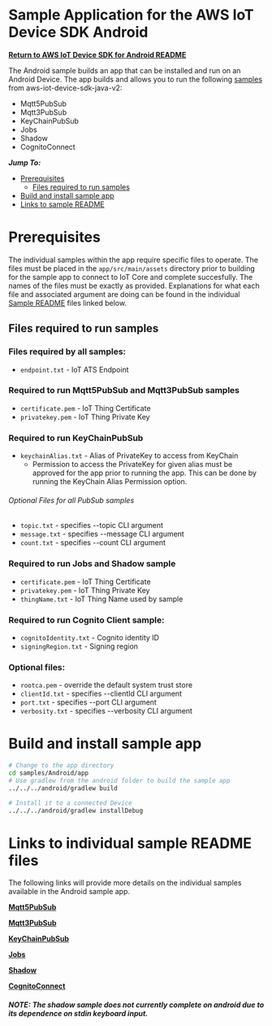 # Sample Application for the AWS IoT Device SDK Android
[**Return to AWS IoT Device SDK for Android README**](../../documents/ANDROID.md)

The Android sample builds an app that can be installed and run on an Android Device. The app builds and allows you
to run the following [samples](#links-to-individual-sample-readme-files) from aws-iot-device-sdk-java-v2:
* Mqtt5PubSub
* Mqtt3PubSub
* KeyChainPubSub
* Jobs
* Shadow
* CognitoConnect

*__Jump To:__*

* [Prerequisites](#prerequisites)
  * [Files required to run samples](#files-required-to-run-samples)
* [Build and install sample app](#build-and-install-sample-app)
* [Links to sample README](#links-to-individual-sample-readme-files)


# Prerequisites
The individual samples within the app require specific files to operate. The files must be placed in the
`app/src/main/assets` directory prior to building for the sample app to connect to IoT Core and complete
succesfully. The names of the files must be exactly as provided. Explanations for what each file and
associated argument are doing can be found in the individual [Sample README](#links-to-individual-sample-readme-files)
files linked below.

## Files required to run samples

### Files required by all samples:
* `endpoint.txt` - IoT ATS Endpoint

### Required to run Mqtt5PubSub and Mqtt3PubSub samples
* `certificate.pem` - IoT Thing Certificate
* `privatekey.pem` - IoT Thing Private Key

### Required to run KeyChainPubSub
* `keychainAlias.txt` - Alias of PrivateKey to access from KeyChain
  * Permission to access the PrivateKey for given alias must be approved for the app prior to running the app. This can be done by running the KeyChain Alias Permission option.

###### Optional Files for all PubSub samples
* `topic.txt` - specifies --topic CLI argument
* `message.txt` - specifies --message CLI argument
* `count.txt` - specifies --count CLI argument

### Required to run Jobs and Shadow sample
* `certificate.pem` - IoT Thing Certificate
* `privatekey.pem` - IoT Thing Private Key
* `thingName.txt` - IoT Thing Name used by sample

### Required to run Cognito Client sample:
* `cognitoIdentity.txt` - Cognito identity ID
* `signingRegion.txt` - Signing region

### Optional files:
* `rootca.pem` - override the default system trust store
* `clientId.txt` - specifies --clientId CLI argument
* `port.txt` - specifies --port CLI argument
* `verbosity.txt` - specifies --verbosity CLI argument

# Build and install sample app

``` sh
# Change to the app directory
cd samples/Android/app
# Use gradlew from the android folder to build the sample app
../../../android/gradlew build

# Install it to a connected Device
../../../android/gradlew installDebug
```

# Links to individual sample README files
The following links will provide more details on the individual samples available in the
Android sample app.

[**Mqtt5PubSub**](../Mqtt5/PubSub/README.md)

[**Mqtt3PubSub**](../BasicPubSub/README.md)

[**KeyChainPubSub**](AndroidKeyChainPubSub/README.md)

[**Jobs**](../Jobs/README.md)

[**Shadow**](../Shadow/README.md)

[**CognitoConnect**](../CognitoConnect/README.md)

##### NOTE: The shadow sample does not currently complete on android due to its dependence on stdin keyboard input.